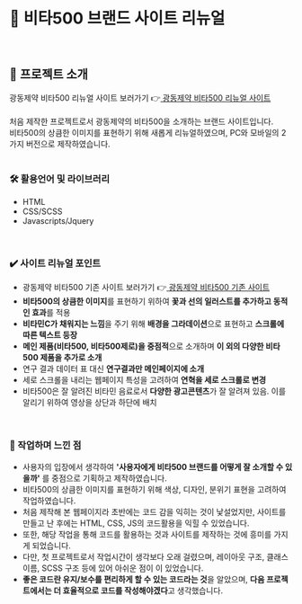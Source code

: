 # 🍊 비타500 브랜드 사이트 리뉴얼
<br>

## 🙌 프로젝트 소개
광동제약 비타500 리뉴얼 사이트 보러가기 👉[  광동제약 비타500 리뉴얼 사이트 ](https://hyeeons.github.io/vita500/) <br><br>
처음 제작한 프로젝트로서 광동제약의 비타500을 소개하는 브랜드 사이트입니다. <br>
비타500의 상큼한 이미지를 표현하기 위해 새롭게 리뉴얼하였으며, PC와 모바일의 2가지 버전으로 제작하였습니다.
<br><br>

### 🛠 활용언어 및 라이브러리
- HTML
- CSS/SCSS
- Javascripts/Jquery
<br>

### ✔️ 사이트 리뉴얼 포인트
-  광동제약 비타500 기존 사이트 보러가기 👉[  광동제약 비타500 기존 사이트 ](https://www.ekdp.com/brand/view.do?brandID=vita500) <br>
- **비타500의 상큼한 이미지**를 표현하기 위하여 **꽃과 선의 일러스트를 추가하고 동적인 효과**를 적용
- **비타민C가 채워지는 느낌**을 주기 위해 **배경을 그라데이션**으로 표현하고 **스크롤에 따른 텍스트 등장**
- **메인 제품(비타500, 비타500제로)을 중점적**으로 소개하며 **이 외의 다양한 비타500 제품을 추가로 소개**
- 연구 결과 데이터 표 대신 **연구결과만 메인페이지에 소개**
- 세로 스크롤을 내리는 웹페이지 특성을 고려하여 **연혁을 세로 스크롤로 변경**
- 비타500은 잘 알려진 비타민 음료로서 **다양한 광고콘텐츠**가 잘 알려져 있음. 이를 알리기 위하여 영상을 상단과 하단에 배치
<br>

### 👩 작업하며 느낀 점
- 사용자의 입장에서 생각하여 **'사용자에게 비타500 브랜드를 어떻게 잘 소개할 수 있을까'** 를 중점으로 기획하고 제작하였습니다.
- 비타500의 상큼한 이미지를 표현하기 위해 색상, 디자인, 분위기 표현을 고려하여 작업하였습니다.
- 처음 제작해 본 웹페이지라 초반에는 코드 감을 익히는 것이 낯설었지만, 사이트를 만들고 난 후에는 HTML, CSS, JS의 코드활용을 익힐 수 있었습니다.
- 또한, 해당 작업을 통해 코드를 활용하는 것과 사이트를 제작하는 것에 흥미를 가지게 되었습니다.
- 다만, 첫 프로젝트로서 작업시간이 생각보다 오래 걸렸으며, 레이아웃 구조, 클래스이름, SCSS 구조 등에 있어 아쉬운 점이 이 있었습니다.
- **좋은 코드란 유지/보수를 편리하게 할 수 있는 코드라는 것**을 알았으며,  **다음 프로젝트에서는 더 효율적으로 코드를 작성해야겠다**고 생각했습니다.
<br>
